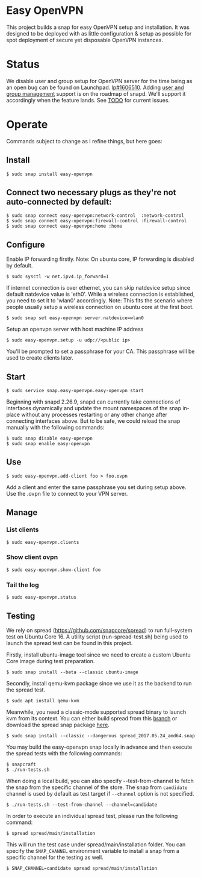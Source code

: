 # Easy OpenVPN

This project builds a snap for easy OpenVPN setup and installation. It was
designed to be deployed with as little configuration & setup as possible for
spot deployment of secure yet disposable OpenVPN instances.

# Status

We disable user and group setup for OpenVPN server for the time being as an
open bug can be found on Launchpad. [lp#1606510](https://bugs.launchpad.net/snappy/+bug/1606510).
Adding [user and group management](https://forum.snapcraft.io/t/multiple-users-and-groups-in-snaps/1461/2) support is on the roadmap of snapd. We'll support it accordingly when the feature lands. See [TODO](TODO.md) for current issues.

# Operate

Commands subject to change as I refine things, but here goes:

## Install

    $ sudo snap install easy-openvpn

## Connect two necessary plugs as they're not auto-connected by default:

    $ sudo snap connect easy-openvpn:network-control  :network-control
    $ sudo snap connect easy-openvpn:firewall-control :firewall-control
    $ sudo snap connect easy-openvpn:home :home

## Configure

Enable IP forwarding firstly. Note: On ubuntu core, IP forwarding is disabled by default.

    $ sudo sysctl -w net.ipv4.ip_forward=1

If internet connection is over ethernet, you can skip natdevice setup since default natdevice value is 'eth0'.
While a wireless connection is established, you need to set it to 'wlan0' accordingly.
Note: This fits the scenario where people usually setup a wireless connection on ubuntu core at the first boot.

    $ sudo snap set easy-openvpn server.natdevice=wlan0

Setup an openvpn server with host machine IP address

    $ sudo easy-openvpn.setup -u udp://<public ip>

You'll be prompted to set a passphrase for your CA. This passphrase will be
used to create clients later.

## Start

    $ sudo service snap.easy-openvpn.easy-openvpn start

Beginning with snapd 2.26.9, snapd can currently take connections of interfaces dynamically
and update the mount namespaces of the snap in-place without any processes
restarting or any other change after connecting interfaces above.  But to be safe,
we could reload the snap manually with the following commands:

    $ sudo snap disable easy-openvpn
    $ sudo snap enable easy-openvpn

## Use

    $ sudo easy-openvpn.add-client foo > foo.ovpn

Add a client and enter the same passphrase you set during setup above. Use the
.ovpn file to connect to your VPN server.

## Manage

### List clients

    $ sudo easy-openvpn.clients

### Show client ovpn

    $ sudo easy-openvpn.show-client foo

### Tail the log

    $ sudo easy-openvpn.status

## Testing

We rely on spread (https://github.com/snapcore/spread) to run full-system test on Ubuntu Core 16. A utility script (run-spread-test.sh) being used to launch the spread test can be found in this project.

Firstly, install ubuntu-image tool since we need to create a custom Ubuntu Core image during test preparation.

    $ sudo snap install --beta --classic ubuntu-image

Secondly, install qemu-kvm package since we use it as the backend to run the spread test.

    $ sudo apt install qemu-kvm

Meanwhile, you need a classic-mode supported spread binary to launch kvm from its context. You can either build spread from this [branch](https://github.com/rmescandon/spread/tree/snap-as-classic) or download the spread snap package [here](http://people.canonical.com/~gary-wzl77/spread_2017.05.24_amd64.snap).

    $ sudo snap install --classic --dangerous spread_2017.05.24_amd64.snap

You may build the easy-openvpn snap locally in advance and then execute the spread tests with the following commands:

    $ snapcraft
    $ ./run-tests.sh

When doing a local build, you can also specify --test-from-channel to fetch the snap from the specific channel of the store. The snap from `candidate` channel is used by default as test target if `--channel` option is not specified.

    $ ./run-tests.sh --test-from-channel --channel=candidate

In order to execute an individual spread test, please run the following command:

    $ spread spread/main/installation

This will run the test case under spread/main/installation folder.
You can specify the `SNAP_CHANNEL` environment variable to install a snap from a specific channel for the testing as well.

    $ SNAP_CHANNEL=candidate spread spread/main/installation
